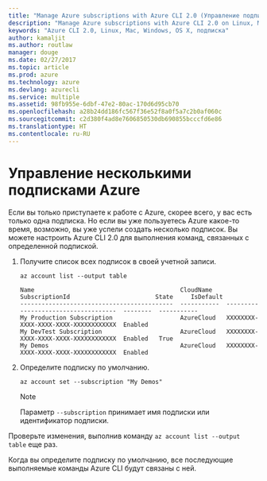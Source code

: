 ```yaml
---
title: "Manage Azure subscriptions with Azure CLI 2.0 (Управление подписками Azure с помощью Azure CLI 2.0)"
description: "Manage Azure subscriptions with Azure CLI 2.0 on Linux, Mac, or Windows (Управление подписками Azure с помощью Azure CLI 2.0 на платформах Windows, Mac или Linux)."
keywords: "Azure CLI 2.0, Linux, Mac, Windows, OS X, подписка"
author: kamaljit
ms.author: routlaw
manager: douge
ms.date: 02/27/2017
ms.topic: article
ms.prod: azure
ms.technology: azure
ms.devlang: azurecli
ms.service: multiple
ms.assetid: 98fb955e-6dbf-47e2-80ac-170d6d95cb70
ms.openlocfilehash: a28b24dd186fc567f36e52f8a0f5a7c2b0af060c
ms.sourcegitcommit: c2d380f4ad8e7606850530db690855bcccfd6e86
ms.translationtype: HT
ms.contentlocale: ru-RU
---
```

# <a name="manage-multiple-azure-subscriptions"></a>Управление несколькими подписками Azure

Если вы только приступаете к работе с Azure, скорее всего, у вас есть только одна подписка.
Но если вы уже пользуетесь Azure какое-то время, возможно, вы уже успели создать несколько подписок.
Вы можете настроить Azure CLI 2.0 для выполнения команд, связанных с определенной подпиской.

1. Получите список всех подписок в своей учетной записи.

   ```azurecli
   az account list --output table
   ```

   ```Output
   Name                                         CloudName    SubscriptionId                        State     IsDefault
   -------------------------------------------  -----------  ------------------------------------  --------  -----------
   My Production Subscription                   AzureCloud   XXXXXXXX-XXXX-XXXX-XXXX-XXXXXXXXXXXX  Enabled
   My DevTest Subscription                      AzureCloud   XXXXXXXX-XXXX-XXXX-XXXX-XXXXXXXXXXXX  Enabled   True
   My Demos                                     AzureCloud   XXXXXXXX-XXXX-XXXX-XXXX-XXXXXXXXXXXX  Enabled
   ```

1. Определите подписку по умолчанию.
 
   ```azurecli
   az account set --subscription "My Demos"
   ```

   > [!NOTE]
   > Параметр `--subscription` принимает имя подписки или идентификатор подписки.

Проверьте изменения, выполнив команду `az account list --output table` еще раз.

Когда вы определите подписку по умолчанию, все последующие выполняемые команды Azure CLI будут связаны с ней.